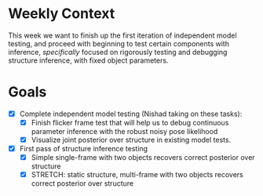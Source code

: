 # Weekly Context

This week we want to finish up the first iteration of independent model
testing, and proceed with beginning to test certain components with inference,
*specifically* focused on rigorously testing and debugging structure inference,
with fixed object parameters.


# Goals

* [X] Complete independent model testing (Nishad taking on these tasks):
    * [X] Finish flicker frame test that will help us to debug continuous
          parameter inference with the robust noisy pose likelihood
    * [X] Visualize joint posterior over structure in existing model tests.
* [X] First pass of structure inference testing
    * [X] Simple single-frame with two objects recovers correct posterior over
          structure
    * [X] STRETCH: static structure, multi-frame with two objects recovers
          correct posterior over structure
